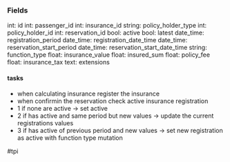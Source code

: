 ### Fields
int: id
int: passenger_id
int: insurance_id
string: policy_holder_type
int: policy_holder_id
int: reservation_id
bool: active
bool: latest
date_time: registration_period
date_time: registration_date_time
date_time: reservation_start_period
date_time: reservation_start_date_time
string: function_type
float: insurance_value
float: insured_sum
float: policy_fee
float: insurance_tax
text: extensions


#### tasks
- when calculating insurance register the insurance
- when confirmin the reservation check active insurance registration
- 1 if none are active -> set active
- 2 if has active and same period but new values -> update the current registrations values
- 3 if has active of previous period and new values -> set new registration as active with function type mutation

#tpi 